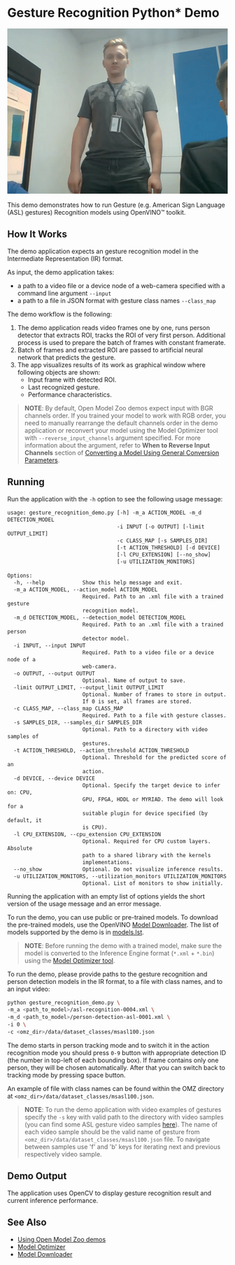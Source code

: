 # Gesture Recognition Python\* Demo

![](./gesture_recognition.gif)

This demo demonstrates how to run Gesture (e.g. American Sign Language (ASL) gestures) Recognition models using OpenVINO&trade; toolkit.

## How It Works

The demo application expects an gesture recognition model in the Intermediate Representation (IR) format.

As input, the demo application takes:
* a path to a video file or a device node of a web-camera specified with a command line argument `--input`
* a path to a file in JSON format with gesture class names `--class_map`

The demo workflow is the following:

1. The demo application reads video frames one by one, runs person detector that extracts ROI, tracks the ROI of very first person. Additional process is used to prepare the batch of frames with constant framerate.
2. Batch of frames and extracted ROI are passed to artificial neural network that predicts the gesture.
3. The app visualizes results of its work as graphical window where following objects are shown:
    - Input frame with detected ROI.
    - Last recognized gesture.
    - Performance characteristics.

> **NOTE**: By default, Open Model Zoo demos expect input with BGR channels order. If you trained your model to work with RGB order, you need to manually rearrange the default channels order in the demo application or reconvert your model using the Model Optimizer tool with `--reverse_input_channels` argument specified. For more information about the argument, refer to **When to Reverse Input Channels** section of [Converting a Model Using General Conversion Parameters](https://docs.openvinotoolkit.org/latest/_docs_MO_DG_prepare_model_convert_model_Converting_Model_General.html).

## Running

Run the application with the `-h` option to see the following usage message:

```
usage: gesture_recognition_demo.py [-h] -m_a ACTION_MODEL -m_d DETECTION_MODEL
                                   -i INPUT [-o OUTPUT] [-limit OUTPUT_LIMIT]
                                   -c CLASS_MAP [-s SAMPLES_DIR]
                                   [-t ACTION_THRESHOLD] [-d DEVICE]
                                   [-l CPU_EXTENSION] [--no_show]
                                   [-u UTILIZATION_MONITORS]

Options:
  -h, --help            Show this help message and exit.
  -m_a ACTION_MODEL, --action_model ACTION_MODEL
                        Required. Path to an .xml file with a trained gesture
                        recognition model.
  -m_d DETECTION_MODEL, --detection_model DETECTION_MODEL
                        Required. Path to an .xml file with a trained person
                        detector model.
  -i INPUT, --input INPUT
                        Required. Path to a video file or a device node of a
                        web-camera.
  -o OUTPUT, --output OUTPUT
                        Optional. Name of output to save.
  -limit OUTPUT_LIMIT, --output_limit OUTPUT_LIMIT
                        Optional. Number of frames to store in output.
                        If 0 is set, all frames are stored.
  -c CLASS_MAP, --class_map CLASS_MAP
                        Required. Path to a file with gesture classes.
  -s SAMPLES_DIR, --samples_dir SAMPLES_DIR
                        Optional. Path to a directory with video samples of
                        gestures.
  -t ACTION_THRESHOLD, --action_threshold ACTION_THRESHOLD
                        Optional. Threshold for the predicted score of an
                        action.
  -d DEVICE, --device DEVICE
                        Optional. Specify the target device to infer on: CPU,
                        GPU, FPGA, HDDL or MYRIAD. The demo will look for a
                        suitable plugin for device specified (by default, it
                        is CPU).
  -l CPU_EXTENSION, --cpu_extension CPU_EXTENSION
                        Optional. Required for CPU custom layers. Absolute
                        path to a shared library with the kernels
                        implementations.
  --no_show             Optional. Do not visualize inference results.
  -u UTILIZATION_MONITORS, --utilization_monitors UTILIZATION_MONITORS
                        Optional. List of monitors to show initially.
```

Running the application with an empty list of options yields the short version of the usage message and an error message.

To run the demo, you can use public or pre-trained models. To download the pre-trained models, use the OpenVINO [Model Downloader](../../../tools/downloader/README.md). The list of models supported by the demo is in [models.lst](./models.lst).

> **NOTE**: Before running the demo with a trained model, make sure the model is converted to the Inference Engine format (`*.xml` + `*.bin`) using the [Model Optimizer tool](https://docs.openvinotoolkit.org/latest/_docs_MO_DG_Deep_Learning_Model_Optimizer_DevGuide.html).

To run the demo, please provide paths to the gesture recognition and person detection models in the IR format, to a file with class names, and to an input video:
```bash
python gesture_recognition_demo.py \
-m_a <path_to_model>/asl-recognition-0004.xml \
-m_d <path_to_model>/person-detection-asl-0001.xml \
-i 0 \
-c <omz_dir>/data/dataset_classes/msasl100.json
```

The demo starts in person tracking mode and to switch it in the action recognition mode you should press `0-9` button with appropriate detection ID (the number in top-left of each bounding box). If frame contains only one person, they will be chosen automatically. After that you can switch back to tracking mode by pressing space button.

An example of file with class names can be found within the OMZ directory at `<omz_dir>/data/dataset_classes/msasl100.json`.

> **NOTE**: To run the demo application with video examples of gestures specify the `-s` key with valid path to the directory with video samples (you can find some ASL gesture video samples [here](https://github.com/intel-iot-devkit/sample-videos)). The name of each video sample should be the valid name of gesture from `<omz_dir>/data/dataset_classes/msasl100.json` file. To navigate between samples use 'f' and 'b' keys for iterating next and previous respectively video sample.

## Demo Output

The application uses OpenCV to display gesture recognition result and current inference performance.

## See Also
* [Using Open Model Zoo demos](../../README.md)
* [Model Optimizer](https://docs.openvinotoolkit.org/latest/_docs_MO_DG_Deep_Learning_Model_Optimizer_DevGuide.html)
* [Model Downloader](../../../tools/downloader/README.md)
